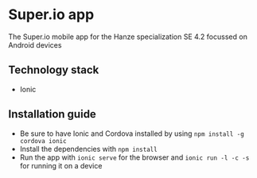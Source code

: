 # Super.io app

The Super.io mobile app for the Hanze specialization SE 4.2 focussed on Android devices

## Technology stack

* Ionic

## Installation guide

* Be sure to have Ionic and Cordova installed by using ```npm install -g cordova ionic```
* Install the dependencies with ```npm install```
* Run the app with ```ionic serve``` for the browser and ```ionic run -l -c -s``` for running it on a device